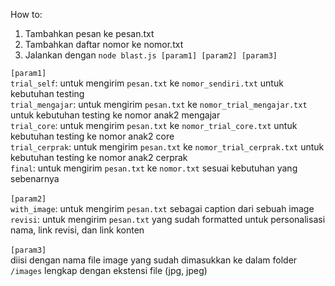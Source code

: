 How to:
1. Tambahkan pesan ke pesan.txt
2. Tambahkan daftar nomor ke nomor.txt
3. Jalankan dengan `node blast.js [param1] [param2] [param3]`

`[param1]`<br>
`trial_self`: untuk mengirim `pesan.txt` ke `nomor_sendiri.txt` untuk kebutuhan testing<br>
`trial_mengajar`: untuk mengirim `pesan.txt` ke `nomor_trial_mengajar.txt` untuk kebutuhan testing ke nomor anak2 mengajar<br>
`trial_core`: untuk mengirim `pesan.txt` ke `nomor_trial_core.txt` untuk kebutuhan testing ke nomor anak2 core<br>
`trial_cerprak`: untuk mengirim `pesan.txt` ke `nomor_trial_cerprak.txt` untuk kebutuhan testing ke nomor anak2 cerprak<br>
`final`: untuk mengirim `pesan.txt` ke `nomor.txt` sesuai kebutuhan yang sebenarnya<br>
<br>
`[param2]`<br>
`with_image`: untuk mengirim `pesan.txt` sebagai caption dari sebuah image<br>
`revisi`: untuk mengirim `pesan.txt` yang sudah formatted untuk personalisasi nama, link revisi, dan link konten<br>
<br>
`[param3]`<br>
diisi dengan nama file image yang sudah dimasukkan ke dalam folder `/images` lengkap dengan ekstensi file (jpg, jpeg)<br>
